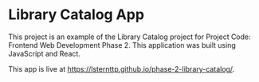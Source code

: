 # Library Catalog App
This project is an example of the Library Catalog project for Project Code: Frontend Web Development Phase 2. This application was built using JavaScript and React.

This app is live at https://lsternttp.github.io/phase-2-library-catalog/.
